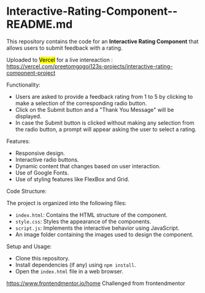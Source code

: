 # Interactive-Rating-Component--README.md

This repository contains the code for an **Interactive Rating Component** that allows users to submit feedback with a rating.

Uploaded to <mark>Vercel</mark> for a live intereaction :
https://vercel.com/preetomgogoi123s-projects/interactive-rating-component-project


Functionality:

  - Users are asked to provide a feedback rating from 1 to 5 by clicking to make a selection of the corresponding radio button.
  - Click on the Submit button and a "Thank You Message" will be displayed.
  - In case the Submit button is clicked without making any selection from the radio button, a prompt will appear asking the user to select a rating.

Features:

  - Responsive design.
  - Interactive radio buttons.
  - Dynamic content that changes based on user interaction.
  - Use of Google Fonts.
  - Use of styling features like FlexBox and Grid.

Code Structure:

  The project is organized into the following files:
  - `index.html`: Contains the HTML structure of the component.
  - `style.css`: Styles the appearance of the components.
  - `script.js`: Implements the interactive behavior using JavaScript.
  -  An image folder containing the images used to design the component.

Setup and Usage:
      
  - Clone this repository.
  - Install dependencies (if any) using `npm install`.
  - Open the `index.html` file in a web browser.

https://www.frontendmentor.io/home
Challenged from frontendmentor
